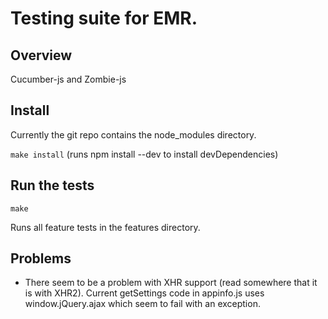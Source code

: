 # Testing suite for EMR.

## Overview

Cucumber-js and Zombie-js 

## Install

Currently the git repo contains the node_modules directory. 

`make install` (runs npm install --dev to install devDependencies)

## Run the tests

`make` 

Runs all feature tests in the features directory.

## Problems
* There seem to be a problem with XHR support (read somewhere that it is with XHR2). Current getSettings code in appinfo.js uses window.jQuery.ajax which seem to fail with an exception.